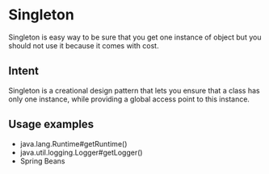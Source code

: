 # Singleton

Singleton is easy way to be sure that you get one instance of object but you should not use it because it comes with cost.

## Intent

Singleton is a creational design pattern that lets you ensure that a class has only one instance,
while providing a global access point to this instance.

## Usage examples

* java.lang.Runtime#getRuntime()
* java.util.logging.Logger#getLogger()
* Spring Beans
